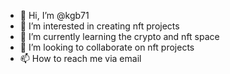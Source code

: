 - 👋 Hi, I’m @kgb71
- 👀 I’m interested in creating nft projects
- 🌱 I’m currently learning the crypto and nft space
- 💞️ I’m looking to collaborate on nft projects
- 📫 How to reach me via email

<!---
kgb71/kgb71 is a ✨ special ✨ repository because its `README.md` (this file) appears on your GitHub profile.
You can click the Preview link to take a look at your changes.
--->
